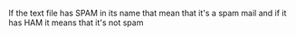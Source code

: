 If the text file has SPAM in its name that mean that it's a spam mail and if it has HAM it means that it's not spam
